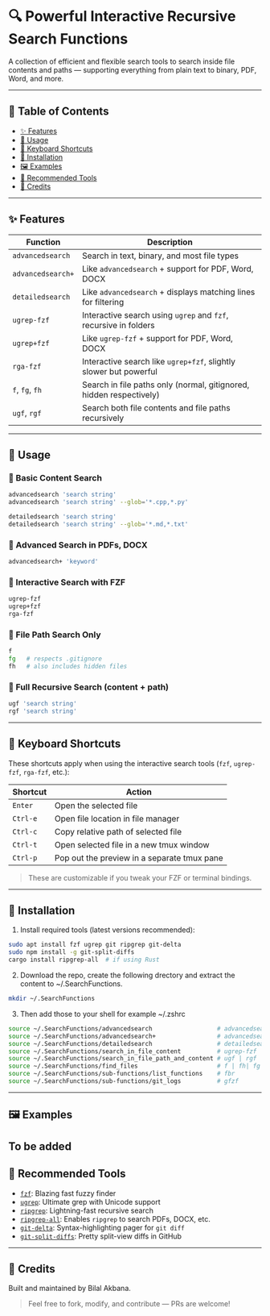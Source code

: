 # 🔍 Powerful Interactive Recursive Search Functions

A collection of efficient and flexible search tools to search inside file contents and paths — supporting everything from plain text to binary, PDF, Word, and more.

---

## 📑 Table of Contents

- [✨ Features](#-features)
- [🧭 Usage](#-usage)
- [🎹 Keyboard Shortcuts](#-keyboard-shortcuts)
- [🔧 Installation](#-installation)
- [🖼️ Examples](#-examples)
- [🧰 Recommended Tools](#-recommended-tools)
- [🙌 Credits](#-credits)

---

## ✨ Features

| Function          | Description                                                                 |
|-------------------|-----------------------------------------------------------------------------|
| `advancedsearch`  | Search in text, binary, and most file types                                 |
| `advancedsearch+` | Like `advancedsearch` + support for PDF, Word, DOCX                         |
| `detailedsearch`  | Like `advancedsearch` + displays matching lines for filtering               |
| `ugrep-fzf`       | Interactive search using `ugrep` and `fzf`, recursive in folders            |
| `ugrep+fzf`       | Like `ugrep-fzf` + support for PDF, Word, DOCX                              |
| `rga-fzf`         | Interactive search like `ugrep+fzf`, slightly slower but powerful           |
| `f`, `fg`, `fh`   | Search in file paths only (normal, gitignored, hidden respectively)         |
| `ugf`, `rgf`      | Search both file contents and file paths recursively                        |

---

## 🧭 Usage

### 🔹 Basic Content Search

```bash
advancedsearch 'search string'
advancedsearch 'search string' --glob='*.cpp,*.py'

detailedsearch 'search string'
detailedsearch 'search string' --glob='*.md,*.txt'
```

### 🔹 Advanced Search in PDFs, DOCX

```bash
advancedsearch+ 'keyword'
```

### 🔹 Interactive Search with FZF

```bash
ugrep-fzf
ugrep+fzf
rga-fzf
```

### 🔹 File Path Search Only

```bash
f
fg   # respects .gitignore
fh   # also includes hidden files
```

### 🔹 Full Recursive Search (content + path)

```bash
ugf 'search string'
rgf 'search string'
```

---

## 🎹 Keyboard Shortcuts

These shortcuts apply when using the interactive search tools (`fzf`, `ugrep-fzf`, `rga-fzf`, etc.):

| Shortcut | Action                                   |
|----------|------------------------------------------|
| `Enter`  | Open the selected file                   |
| `Ctrl-e` | Open file location in file manager       |
| `Ctrl-c` | Copy relative path of selected file      |
| `Ctrl-t` | Open selected file in a new tmux window  |
| `Ctrl-p` | Pop out the preview in a separate tmux pane |

> These are customizable if you tweak your FZF or terminal bindings.

---

## 🔧 Installation

1. Install required tools (latest versions recommended):

```bash
sudo apt install fzf ugrep git ripgrep git-delta
sudo npm install -g git-split-diffs
cargo install ripgrep-all  # if using Rust
```

2. Download the repo, create the following drectory and extract the content to ~/.SearchFunctions.
```bash
mkdir ~/.SearchFunctions
```
3. Then add those to your shell for example ~/.zshrc
```bash
source ~/.SearchFunctions/advancedsearch                  # advancedsearch | advancedsearch_respect_gitignore
source ~/.SearchFunctions/advancedsearch+                 # advancedsearch+ | advancedsearch_respect_gitignore+
source ~/.SearchFunctions/detailedsearch                  # detailedsearch | detailedsearch_respect_gitignore
source ~/.SearchFunctions/search_in_file_content          # ugrep-fzf | ugrep+fzf | rga-fzf
source ~/.SearchFunctions/search_in_file_path_and_content # ugf | rgf
source ~/.SearchFunctions/find_files                      # f | fh| fg
source ~/.SearchFunctions/sub-functions/list_functions    # fbr
source ~/.SearchFunctions/sub-functions/git_logs          # gfzf
```

---

## 🖼️ Examples
To be added
---

## 🧰 Recommended Tools

- [`fzf`](https://github.com/junegunn/fzf): Blazing fast fuzzy finder  
- [`ugrep`](https://github.com/Genivia/ugrep): Ultimate grep with Unicode support  
- [`ripgrep`](https://github.com/BurntSushi/ripgrep): Lightning-fast recursive search  
- [`ripgrep-all`](https://github.com/phiresky/ripgrep-all): Enables `ripgrep` to search PDFs, DOCX, etc.  
- [`git-delta`](https://github.com/dandavison/delta): Syntax-highlighting pager for `git diff`  
- [`git-split-diffs`](https://github.com/bryanbraun/git-split-diffs): Pretty split-view diffs in GitHub  

---

## 🙌 Credits

Built and maintained by Bilal Akbana.

> Feel free to fork, modify, and contribute — PRs are welcome!
